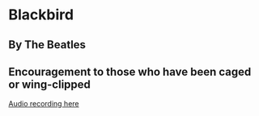 #  Blackbird
## By The Beatles
## Encouragement to those who have been caged or wing-clipped

[Audio recording here](https://www.youtube.com/watch?v=Man4Xw8Xypo)
